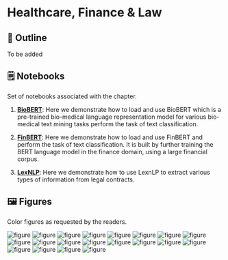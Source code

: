 # Healthcare, Finance & Law 

## 🔖 Outline

To be added


## 🗒️ Notebooks

Set of notebooks associated with the chapter. 

1. **[BioBERT](https://github.com/practical-nlp/practical-nlp/blob/master/Ch10/01_BioBERT_Demo.ipynb)**: Here we demonstrate how to load and use BioBERT which is a pre-trained bio-medical language representation model for various bio-medical text mining tasks perform the task of text classification.

2. **[FinBERT](https://github.com/practical-nlp/practical-nlp/blob/master/Ch10/02_FinBERT.ipynb)**: Here we demonstrate how to load and use FinBERT and perform the task of text classification. It is built by further training the BERT language model in the finance domain, using a large financial corpus.

3. **[LexNLP](https://github.com/practical-nlp/practical-nlp/blob/master/Ch10/03_LexNLP.ipynb)**: Here we demonstrate how to use LexnLP to extract various types of information from legal contracts.

## 🖼️ Figures

Color figures as requested by the readers. 

![figure](https://github.com/practical-nlp/practical-nlp-figures/raw/master/figures/10-1.png)
![figure](https://github.com/practical-nlp/practical-nlp-figures/raw/master/figures/10-2.png)
![figure](https://github.com/practical-nlp/practical-nlp-figures/raw/master/figures/10-3.png)
![figure](https://github.com/practical-nlp/practical-nlp-figures/raw/master/figures/10-4.png)
![figure](https://github.com/practical-nlp/practical-nlp-figures/raw/master/figures/10-5.png)
![figure](https://github.com/practical-nlp/practical-nlp-figures/raw/master/figures/10-6.png)
![figure](https://github.com/practical-nlp/practical-nlp-figures/raw/master/figures/10-7.png)
![figure](https://github.com/practical-nlp/practical-nlp-figures/raw/master/figures/10-8.png)
![figure](https://github.com/practical-nlp/practical-nlp-figures/raw/master/figures/10-9.png)
![figure](https://github.com/practical-nlp/practical-nlp-figures/raw/master/figures/10-10.png)
![figure](https://github.com/practical-nlp/practical-nlp-figures/raw/master/figures/10-11.png)
![figure](https://github.com/practical-nlp/practical-nlp-figures/raw/master/figures/10-12.png)
![figure](https://github.com/practical-nlp/practical-nlp-figures/raw/master/figures/10-13.png)
![figure](https://github.com/practical-nlp/practical-nlp-figures/raw/master/figures/10-14.png)
![figure](https://github.com/practical-nlp/practical-nlp-figures/raw/master/figures/10-15.png)
![figure](https://github.com/practical-nlp/practical-nlp-figures/raw/master/figures/10-16.png)
![figure](https://github.com/practical-nlp/practical-nlp-figures/raw/master/figures/10-17.png)
![figure](https://github.com/practical-nlp/practical-nlp-figures/raw/master/figures/10-18.png)
![figure](https://github.com/practical-nlp/practical-nlp-figures/raw/master/figures/10-19.png)
![figure](https://github.com/practical-nlp/practical-nlp-figures/raw/master/figures/10-20.png)
